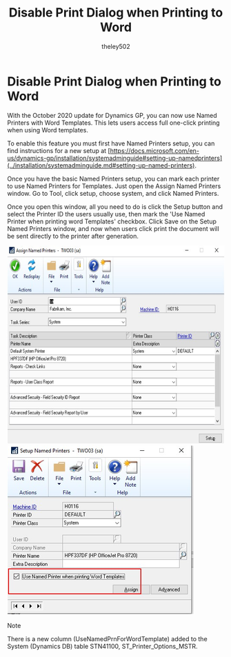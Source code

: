 ﻿---
title: Disable Print Dialog when Printing to Word 
description: New in October 2020 - Disable Print Dialog when Printing to Word
ms.date: 10/01/2020
ms.topic: article
ms.prod: dynamics-gp
author: theley502
ms.author: theley
manager: edupont
---

# Disable Print Dialog when Printing to Word

With the October 2020 update for Dynamics GP, you can now use Named Printers with Word Templates. This lets users access full one-click printing when using Word templates.

To enable this feature you must first have Named Printers setup, you can find instructions for a new setup at [https://docs.microsoft.com/en-us/dynamics-gp/installation/systemadminguide#setting-up-namedprinters](../installation/systemadminguide.md#setting-up-named-printers).

Once you have the basic Named Printers setup, you can mark each printer to use Named Printers for Templates. Just open the Assign Named Printers window. Go to Tool, click setup, choose system, and click Named Printers.

Once you open this window, all you need to do is click the Setup button and select the Printer ID the users usually use, then mark the 'Use Named Printer when printing word Templates' checkbox. Click Save on the Setup Named Printers window, and now when users click print the document will be sent directly to the printer after generation.

<img src="media/image80.png" alt="Assign Named Printers" width="624" height="460" />

<img src="media/image81.png" alt="Setup Named Printers" width="433" height="393" />

> [!NOTE]
> There is a new column (UseNamedPrnForWordTemplate) added to the System (Dynamics DB) table STN41100, ST\_Printer\_Options\_MSTR.
